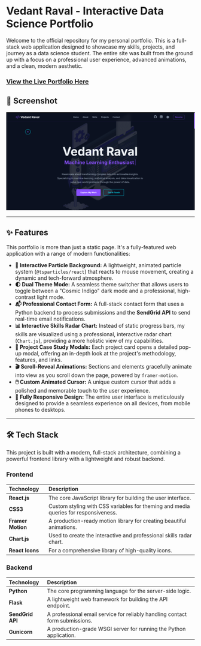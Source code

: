 # Vedant Raval - Interactive Data Science Portfolio

Welcome to the official repository for my personal portfolio. This is a full-stack web application designed to showcase my skills, projects, and journey as a data science student. The entire site was built from the ground up with a focus on a professional user experience, advanced animations, and a clean, modern aesthetic.

### **[View the Live Portfolio Here](https://vedantraval24.netlify.app/)**
## 📸 Screenshot

![My Portfolio](Image.png)

---

## ✨ Features

This portfolio is more than just a static page. It's a fully-featured web application with a range of modern functionalities:

-   **🌌 Interactive Particle Background:** A lightweight, animated particle system (`@tsparticles/react`) that reacts to mouse movement, creating a dynamic and tech-forward atmosphere.
-   **🌓 Dual Theme Mode:** A seamless theme switcher that allows users to toggle between a "Cosmic Indigo" dark mode and a professional, high-contrast light mode.
-   **📬 Professional Contact Form:** A full-stack contact form that uses a Python backend to process submissions and the **SendGrid API** to send real-time email notifications.
-   **📊 Interactive Skills Radar Chart:** Instead of static progress bars, my skills are visualized using a professional, interactive radar chart (`Chart.js`), providing a more holistic view of my capabilities.
-   **💼 Project Case Study Modals:** Each project card opens a detailed pop-up modal, offering an in-depth look at the project's methodology, features, and links.
-   **🎬 Scroll-Reveal Animations:** Sections and elements gracefully animate into view as you scroll down the page, powered by `framer-motion`.
-   **🖱️ Custom Animated Cursor:** A unique custom cursor that adds a polished and memorable touch to the user experience.
-   **📱 Fully Responsive Design:** The entire user interface is meticulously designed to provide a seamless experience on all devices, from mobile phones to desktops.

---

## 🛠️ Tech Stack

This project is built with a modern, full-stack architecture, combining a powerful frontend library with a lightweight and robust backend.

### Frontend
| Technology | Description |
| :--- | :--- |
| **React.js** | The core JavaScript library for building the user interface. |
| **CSS3** | Custom styling with CSS variables for theming and media queries for responsiveness. |
| **Framer Motion** | A production-ready motion library for creating beautiful animations. |
| **Chart.js** | Used to create the interactive and professional skills radar chart. |
| **React Icons** | For a comprehensive library of high-quality icons. |

### Backend
| Technology | Description |
| :--- | :--- |
| **Python** | The core programming language for the server-side logic. |
| **Flask** | A lightweight web framework for building the API endpoint. |
| **SendGrid API**| A professional email service for reliably handling contact form submissions. |
| **Gunicorn** | A production-grade WSGI server for running the Python application. |
